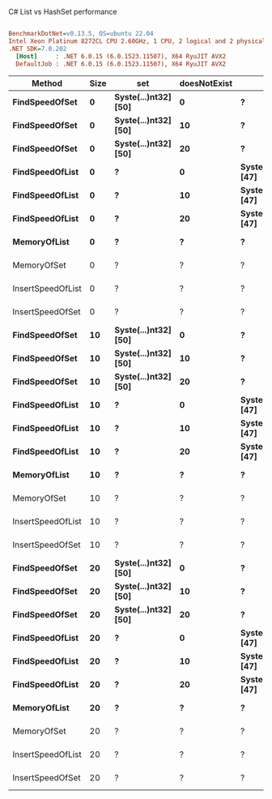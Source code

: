 C# List vs HashSet performance
``` ini

BenchmarkDotNet=v0.13.5, OS=ubuntu 22.04
Intel Xeon Platinum 8272CL CPU 2.60GHz, 1 CPU, 2 logical and 2 physical cores
.NET SDK=7.0.202
  [Host]     : .NET 6.0.15 (6.0.1523.11507), X64 RyuJIT AVX2
  DefaultJob : .NET 6.0.15 (6.0.1523.11507), X64 RyuJIT AVX2


```
|            Method | Size |                  set | doesNotExist |                 list |       Mean |     Error |     StdDev |   Gen0 | Allocated |
|------------------ |----- |--------------------- |------------- |--------------------- |-----------:|----------:|-----------:|-------:|----------:|
|    **FindSpeedOfSet** |    **0** | **Syste(...)nt32] [50]** |            **0** |                    **?** |   **5.135 ns** | **0.0026 ns** |  **0.0021 ns** |      **-** |         **-** |
|    **FindSpeedOfSet** |    **0** | **Syste(...)nt32] [50]** |           **10** |                    **?** |   **5.135 ns** | **0.0023 ns** |  **0.0021 ns** |      **-** |         **-** |
|    **FindSpeedOfSet** |    **0** | **Syste(...)nt32] [50]** |           **20** |                    **?** |   **5.144 ns** | **0.0059 ns** |  **0.0055 ns** |      **-** |         **-** |
|   **FindSpeedOfList** |    **0** |                    **?** |            **0** | **Syste(...)nt32] [47]** |   **6.431 ns** | **0.0077 ns** |  **0.0068 ns** |      **-** |         **-** |
|   **FindSpeedOfList** |    **0** |                    **?** |           **10** | **Syste(...)nt32] [47]** |   **8.614 ns** | **0.0196 ns** |  **0.0174 ns** |      **-** |         **-** |
|   **FindSpeedOfList** |    **0** |                    **?** |           **20** | **Syste(...)nt32] [47]** |  **11.936 ns** | **0.0007 ns** |  **0.0006 ns** |      **-** |         **-** |
|      **MemoryOfList** |    **0** |                    **?** |            **?** |                    **?** |  **10.293 ns** | **0.2407 ns** |  **0.2471 ns** | **0.0017** |      **32 B** |
|       MemoryOfSet |    0 |                    ? |            ? |                    ? |   8.112 ns | 0.0526 ns |  0.0411 ns | 0.0034 |      64 B |
| InsertSpeedOfList |    0 |                    ? |            ? |                    ? |  27.290 ns | 0.5403 ns |  0.5054 ns | 0.0038 |      72 B |
|  InsertSpeedOfSet |    0 |                    ? |            ? |                    ? |  50.979 ns | 0.7633 ns |  0.6767 ns | 0.0089 |     168 B |
|    **FindSpeedOfSet** |   **10** | **Syste(...)nt32] [50]** |            **0** |                    **?** |   **5.133 ns** | **0.0021 ns** |  **0.0018 ns** |      **-** |         **-** |
|    **FindSpeedOfSet** |   **10** | **Syste(...)nt32] [50]** |           **10** |                    **?** |   **5.141 ns** | **0.0057 ns** |  **0.0053 ns** |      **-** |         **-** |
|    **FindSpeedOfSet** |   **10** | **Syste(...)nt32] [50]** |           **20** |                    **?** |   **5.143 ns** | **0.0051 ns** |  **0.0048 ns** |      **-** |         **-** |
|   **FindSpeedOfList** |   **10** |                    **?** |            **0** | **Syste(...)nt32] [47]** |   **6.437 ns** | **0.0097 ns** |  **0.0086 ns** |      **-** |         **-** |
|   **FindSpeedOfList** |   **10** |                    **?** |           **10** | **Syste(...)nt32] [47]** |   **8.595 ns** | **0.0098 ns** |  **0.0087 ns** |      **-** |         **-** |
|   **FindSpeedOfList** |   **10** |                    **?** |           **20** | **Syste(...)nt32] [47]** |  **12.228 ns** | **0.0021 ns** |  **0.0020 ns** |      **-** |         **-** |
|      **MemoryOfList** |   **10** |                    **?** |            **?** |                    **?** |  **20.286 ns** | **0.1623 ns** |  **0.1439 ns** | **0.0051** |      **96 B** |
|       MemoryOfSet |   10 |                    ? |            ? |                    ? |  49.067 ns | 0.6736 ns |  0.5625 ns | 0.0158 |     296 B |
| InsertSpeedOfList |   10 |                    ? |            ? |                    ? |  98.553 ns | 1.4651 ns |  1.3705 ns | 0.0114 |     216 B |
|  InsertSpeedOfSet |   10 |                    ? |            ? |                    ? | 277.925 ns | 5.5769 ns |  7.6337 ns | 0.0353 |     664 B |
|    **FindSpeedOfSet** |   **20** | **Syste(...)nt32] [50]** |            **0** |                    **?** |   **5.134 ns** | **0.0028 ns** |  **0.0026 ns** |      **-** |         **-** |
|    **FindSpeedOfSet** |   **20** | **Syste(...)nt32] [50]** |           **10** |                    **?** |   **5.136 ns** | **0.0018 ns** |  **0.0015 ns** |      **-** |         **-** |
|    **FindSpeedOfSet** |   **20** | **Syste(...)nt32] [50]** |           **20** |                    **?** |   **5.135 ns** | **0.0039 ns** |  **0.0036 ns** |      **-** |         **-** |
|   **FindSpeedOfList** |   **20** |                    **?** |            **0** | **Syste(...)nt32] [47]** |   **6.433 ns** | **0.0117 ns** |  **0.0109 ns** |      **-** |         **-** |
|   **FindSpeedOfList** |   **20** |                    **?** |           **10** | **Syste(...)nt32] [47]** |   **8.598 ns** | **0.0139 ns** |  **0.0123 ns** |      **-** |         **-** |
|   **FindSpeedOfList** |   **20** |                    **?** |           **20** | **Syste(...)nt32] [47]** |  **11.931 ns** | **0.0016 ns** |  **0.0014 ns** |      **-** |         **-** |
|      **MemoryOfList** |   **20** |                    **?** |            **?** |                    **?** |  **21.088 ns** | **0.4058 ns** |  **0.3796 ns** | **0.0073** |     **136 B** |
|       MemoryOfSet |   20 |                    ? |            ? |                    ? |  61.081 ns | 0.9228 ns |  0.7706 ns | 0.0261 |     488 B |
| InsertSpeedOfList |   20 |                    ? |            ? |                    ? | 152.465 ns | 2.9499 ns |  3.1563 ns | 0.0196 |     368 B |
|  InsertSpeedOfSet |   20 |                    ? |            ? |                    ? | 497.867 ns | 9.8335 ns | 16.9623 ns | 0.0696 |    1312 B |
